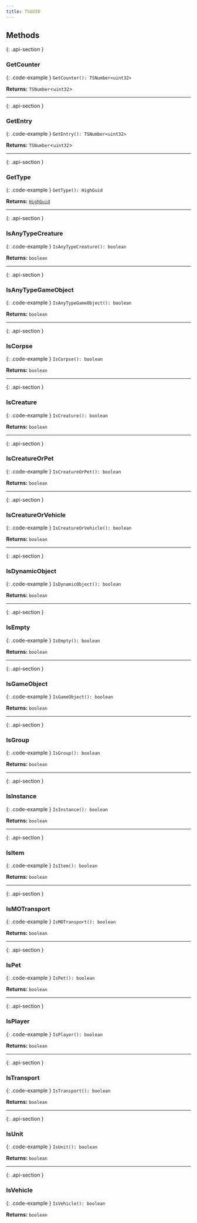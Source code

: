 ```yaml
---
title: TSGUID
---
```



## Methods

{: .api-section }
### GetCounter

{: .code-example }
`GetCounter(): TSNumber<uint32>`

**Returns:** 
`TSNumber`<`uint32`\>

___

{: .api-section }
### GetEntry

{: .code-example }
`GetEntry(): TSNumber<uint32>`

**Returns:** 
`TSNumber`<`uint32`\>

___

{: .api-section }
### GetType

{: .code-example }
`GetType(): HighGuid`

**Returns:** 
[`HighGuid`](../enums/HighGuid)

___

{: .api-section }
### IsAnyTypeCreature

{: .code-example }
`IsAnyTypeCreature(): boolean`

**Returns:** 
`boolean`

___

{: .api-section }
### IsAnyTypeGameObject

{: .code-example }
`IsAnyTypeGameObject(): boolean`

**Returns:** 
`boolean`

___

{: .api-section }
### IsCorpse

{: .code-example }
`IsCorpse(): boolean`

**Returns:** 
`boolean`

___

{: .api-section }
### IsCreature

{: .code-example }
`IsCreature(): boolean`

**Returns:** 
`boolean`

___

{: .api-section }
### IsCreatureOrPet

{: .code-example }
`IsCreatureOrPet(): boolean`

**Returns:** 
`boolean`

___

{: .api-section }
### IsCreatureOrVehicle

{: .code-example }
`IsCreatureOrVehicle(): boolean`

**Returns:** 
`boolean`

___

{: .api-section }
### IsDynamicObject

{: .code-example }
`IsDynamicObject(): boolean`

**Returns:** 
`boolean`

___

{: .api-section }
### IsEmpty

{: .code-example }
`IsEmpty(): boolean`

**Returns:** 
`boolean`

___

{: .api-section }
### IsGameObject

{: .code-example }
`IsGameObject(): boolean`

**Returns:** 
`boolean`

___

{: .api-section }
### IsGroup

{: .code-example }
`IsGroup(): boolean`

**Returns:** 
`boolean`

___

{: .api-section }
### IsInstance

{: .code-example }
`IsInstance(): boolean`

**Returns:** 
`boolean`

___

{: .api-section }
### IsItem

{: .code-example }
`IsItem(): boolean`

**Returns:** 
`boolean`

___

{: .api-section }
### IsMOTransport

{: .code-example }
`IsMOTransport(): boolean`

**Returns:** 
`boolean`

___

{: .api-section }
### IsPet

{: .code-example }
`IsPet(): boolean`

**Returns:** 
`boolean`

___

{: .api-section }
### IsPlayer

{: .code-example }
`IsPlayer(): boolean`

**Returns:** 
`boolean`

___

{: .api-section }
### IsTransport

{: .code-example }
`IsTransport(): boolean`

**Returns:** 
`boolean`

___

{: .api-section }
### IsUnit

{: .code-example }
`IsUnit(): boolean`

**Returns:** 
`boolean`

___

{: .api-section }
### IsVehicle

{: .code-example }
`IsVehicle(): boolean`

**Returns:** 
`boolean`

